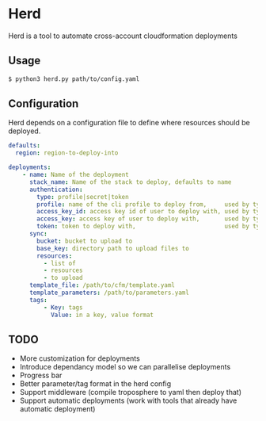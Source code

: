# Herd

Herd is a tool to automate cross-account cloudformation deployments

## Usage
```sh
$ python3 herd.py path/to/config.yaml
```

## Configuration
Herd depends on a configuration file to define where resources should be deployed.
```yaml
defaults:
  region: region-to-deploy-into

deployments:
    - name: Name of the deployment
      stack_name: Name of the stack to deploy, defaults to name
      authentication:
        type: profile|secret|token
        profile: name of the cli profile to deploy from,     used by type=profile
        access_key_id: access key id of user to deploy with, used by type=secret
        access_key: access key of user to deploy with,       used by type=secret
        token: token to deploy with,                         used by type=token
      sync:
        bucket: bucket to upload to
        base_key: directory path to upload files to
        resources:
          - list of
          - resources
          - to upload
      template_file: /path/to/cfm/template.yaml
      template_parameters: /path/to/parameters.yaml
      tags:
          - Key: tags
            Value: in a key, value format
```

## TODO
 - More customization for deployments
 - Introduce dependancy model so we can parallelise deployments
 - Progress bar
 - Better parameter/tag format in the herd config
 - Support middleware (compile troposphere to yaml then deploy that)
 - Support automatic deployments (work with tools that already have automatic deployment)
